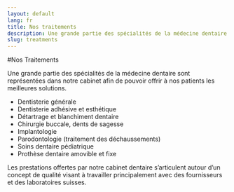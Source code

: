 ```yaml
---
layout: default
lang: fr
title: Nos traitements
description: Une grande partie des spécialités de la médecine dentaire sont représentées dans notre cabinet afin de pouvoir offrir à nos patients les meilleures solutions.
slug: treatments
---
```


#Nos Traitements
 
Une grande partie des spécialités de la médecine dentaire sont représentées dans notre cabinet afin de pouvoir offrir à nos patients les meilleures solutions.

 * Dentisterie générale
 * Dentisterie adhésive et esthétique
 * Détartrage et blanchiment dentaire
 * Chirurgie buccale, dents de sagesse
 * Implantologie
 * Parodontologie (traitement des déchaussements)
 * Soins dentaire pédiatrique
 * Prothèse dentaire amovible et fixe

Les prestations offertes par notre cabinet dentaire s’articulent autour d’un concept de qualité visant à travailler principalement avec des fournisseurs et des laboratoires suisses.
